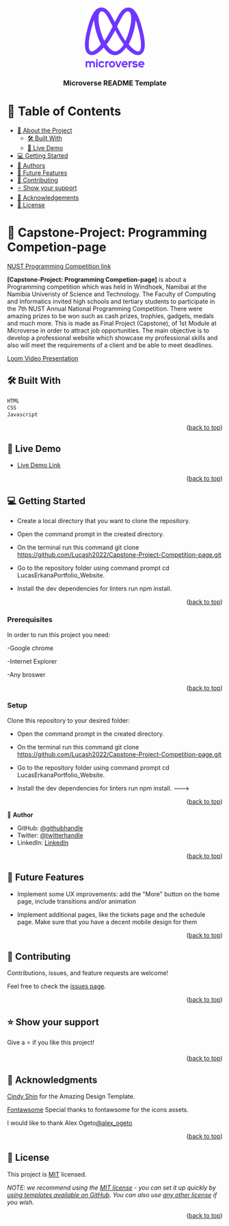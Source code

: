 <a name="readme-top"></a>

<!--
HOW TO USE:
This is an example of how you may give instructions on setting up your project locally.

Modify this file to match your project and remove sections that don't apply.
=======

## Capstone-Project: Programming Competion-page

This project is about a Programming competition which was held in Windhoek, Namibai at the Namibia Univeristy of Science and Technology.
The Faculty of Computing and Informatics invited high schools and tertiary students to participate in the 7th NUST Annual National Programming Competition.
There were amazing prizes to be won such as cash prizes, trophies, gadgets, medals and much more.
This is made as Final Project (Capstone), of 1st Module at Microverse in order to attract job opportunities.
The main objective is to develop a professional website which showcase my professional skills and also will meet the requirements of a client and be able to meet deadlines.


[Loom Video Presentation](https://www.loom.com/share/d944d03df6ae4517b6de41aefbb00da7)
>>>>>>> efb449574a89f51f74a8b2fc2fbc8a9489b5f399

REQUIRED SECTIONS:
- Table of Contents
- About the Project
  - Built With
  - Live Demo
- Getting Started
- Authors
- Future Features
- Contributing
- Show your support
- Acknowledgements
- License

After you're finished please remove all the comments and instructions!
-->

<div align="center">

  <img src="murple_logo.png" alt="logo" width="140"  height="auto" />
  <br/>

  <h3><b>Microverse README Template</b></h3>

</div>

<!-- TABLE OF CONTENTS -->

# 📗 Table of Contents

- [📖 About the Project](#about-project)
  - [🛠 Built With](#built-with)
  - [🚀 Live Demo](#live-demo)
- [💻 Getting Started](#getting-started)
- [👥 Authors](#authors)
- [🔭 Future Features](#future-features)
- [🤝 Contributing](#contributing)
- [⭐️ Show your support](#support)
- [🙏 Acknowledgements](#acknowledgements)
- [📝 License](#license)

<!-- PROJECT DESCRIPTION -->

# 📖 Capstone-Project: Programming Competion-page <a name="about-project"></a>

 [NUST Programming Competition link](https://lucash2022.github.io/Capstone-Project-Competition-page/)

**[Capstone-Project: Programming Competion-page]** is about a Programming competition which was held in Windhoek, Namibai at the Namibia Univeristy of Science and Technology.
The Faculty of Computing and Informatics invited high schools and tertiary students to participate in the 7th NUST Annual National Programming Competition.
There were amazing prizes to be won such as cash prizes, trophies, gadgets, medals and much more.
This is made as Final Project (Capstone), of 1st Module at Microverse in order to attract job opportunities.
The main objective is to develop a professional website which showcase my professional skills and also will meet the requirements of a client and be able to meet deadlines.

[Loom Video Presentation](https://www.loom.com/share/d944d03df6ae4517b6de41aefbb00da7)

## 🛠 Built With <a name="built-with"></a>
    HTML
    CSS
    Javascript


<p align="right">(<a href="#readme-top">back to top</a>)</p>

<!-- LIVE DEMO -->

## 🚀 Live Demo <a name="live-demo"></a>

- [Live Demo Link](https://lucash2022.github.io/Capstone-Project-Competition-page/)

<p align="right">(<a href="#readme-top">back to top</a>)</p>


<!-- GETTING STARTED -->

## 💻 Getting Started <a name="getting-started"></a>

- Create a local directory that you want to clone the repository.

- Open the command prompt in the created directory.

- On the terminal run this command git clone https://github.com/Lucash2022/Capstone-Project-Competition-page.git

- Go to the repository folder using command prompt cd LucasErkanaPortfolio_Website.

- Install the dev dependencies for linters run npm install.

<p align="right">(<a href="#readme-top">back to top</a>)</p>

### Prerequisites

In order to run this project you need:

-Google chrome

-Internet Explorer

-Any broswer


<p align="right">(<a href="#readme-top">back to top</a>)</p>

### Setup

Clone this repository to your desired folder:

- Open the command prompt in the created directory.

- On the terminal run this command git clone https://github.com/Lucash2022/Capstone-Project-Competition-page.git

- Go to the repository folder using command prompt cd LucasErkanaPortfolio_Website.

- Install the dev dependencies for linters run npm install.
--->


<p align="right">(<a href="#readme-top">back to top</a>)</p>

<!-- Author -->

👤 **Author**

- GitHub: [@githubhandle](https://github.com/Lucash2022)
- Twitter: [@twitterhandle](https://twitter.com/@Lucas_David_22)
- LinkedIn: [LinkedIn](https://www.linkedin.com/in/lucas-erkana-b30a0b3b/)


<p align="right">(<a href="#readme-top">back to top</a>)</p>

<!-- FUTURE FEATURES -->

## 🔭 Future Features <a name="future-features"></a>

- Implement some UX improvements: add the "More" button on the home page, include transitions and/or animation

- Implement additional pages, like the tickets page and the schedule page. Make sure that you have a decent mobile design for them

<p align="right">(<a href="#readme-top">back to top</a>)</p>

<!-- CONTRIBUTING -->

## 🤝 Contributing <a name="contributing"></a>

Contributions, issues, and feature requests are welcome!

Feel free to check the [issues page](https://github.com/Lucash2022/Capstone-Project-Competition-page/issues/2).

<p align="right">(<a href="#readme-top">back to top</a>)</p>

<!-- SUPPORT -->

## ⭐️ Show your support <a name="support"></a>

Give a ⭐️ if you like this project!

<p align="right">(<a href="#readme-top">back to top</a>)</p>

<!-- ACKNOWLEDGEMENTS -->

## 🙏 Acknowledgments <a name="acknowledgements"></a>

[Cindy Shin](https://www.behance.net/gallery/29845175/CC-Global-Summit-2015) for the Amazing Design Template.

[Fontawsome](https://fontawesome.com/) Special thanks to fontawsome for the icons assets.

I would like to thank Alex Ogeto[@alex_ogeto](https://github.com/Osoro254Alex)


<p align="right">(<a href="#readme-top">back to top</a>)</p>



<!-- LICENSE -->

## 📝 License <a name="license"></a>

This project is [MIT](./LICENSE) licensed.

_NOTE: we recommend using the [MIT license](https://choosealicense.com/licenses/mit/) - you can set it up quickly by [using templates available on GitHub](https://docs.github.com/en/communities/setting-up-your-project-for-healthy-contributions/adding-a-license-to-a-repository). You can also use [any other license](https://choosealicense.com/licenses/) if you wish._

<p align="right">(<a href="#readme-top">back to top</a>)</p>
